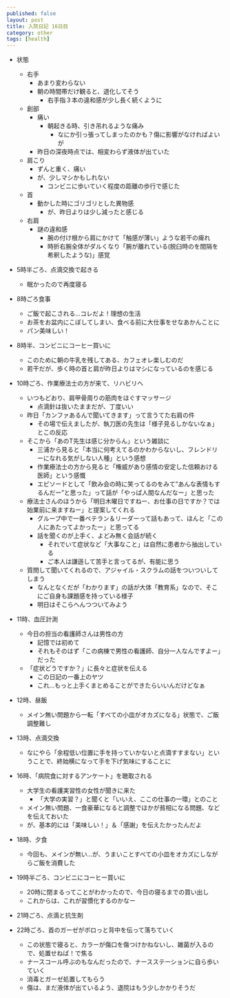 ```yaml
---
published: false
layout: post
title: 入院日記 16日目
category: other
tags: [health]
---
```


- 状態
  - 右手
    - あまり変わらない
    - 朝の時間帯だけ観ると、退化してそう
      - 右手指３本の違和感が少し長く続くように
  - 創部
    - 痛い
      - 朝起きる時、引き吊れるような痛み
        - なにか引っ張ってしまったのかも？傷に影響がなければよいが
    - 昨日の深夜時点では、相変わらず液体が出ていた
  - 肩こり
    - ずんと重く、痛い
    - が、少しマシかもしれない
      - コンビニに歩いていく程度の距離の歩行で感じた
  - 首
    - 動かした時にゴリゴリとした異物感
      - が、昨日よりは少し減ったと感じる
  - 右肩
    - 謎の違和感
      - 腕の付け根から肩にかけて「触感が薄い」ような若干の痺れ
      - 時折右腕全体がダルくなり「腕が離れている(脱臼時のを間隔を希釈したような)」感覚
- 5時半ごろ、点滴交換で起きる
  - 眠かったので再度寝る
- 8時ごろ食事
  - ご飯で起こされる…コレだよ！理想の生活
  - お茶をお盆内にこぼしてしまい、食べる前に大仕事をせなあかんことに
  - パン美味しい！
- 8時半、コンビニにコーヒー買いに
  - このために朝の牛乳を残してある、カフェオレ楽しむのだ
  - 若干だが、歩く時の首と肩が昨日よりはマシになっているのを感じる



- 10時ごろ、作業療法士の方が来て、リハビリへ
  - いつもどおり、肩甲骨周りの筋肉をほぐすマッサージ
    - 点滴針は抜いたままだが、丁度いい
  - 昨日「カンファあるんで聞いてきます」って言うてた右肩の件
    - その場で伝えましたが、執刀医の先生は「様子見るしかないなぁ」とこの反応
  - そこから「あのT先生は感じ分からん」という雑談に
    - 三浦から見ると「本当に何考えてるのかわからないし、フレンドリーになれる気がしない人種」という感想
    - 作業療法士の方から見ると「権威があり感情の安定した信頼おける医師」という感慨
    - エピソードとして「飲み会の時に笑ってるのをみて”あんな表情もするんだー”と思った」って話が「やっぱ人間なんだなー」と思った
  - 療法士さんのほうから「明日木曜日ですねー、お仕事の日ですか？では始業前に来ますねー」と提案してくれる
    - グループ中で一番ベテラン＆リーダーって話もあって、ほんと「この人にあたってよかったー」と思ってる
    - 話を聞くのが上手く、よどみ無く会話が続く
      - それでいて症状など「大事なこと」は自然に患者から抽出している
      - ご本人は謙遜して苦手と言ってるが、有能に思う
  - 質問して聞いてくれるので、アジャイル・スクラムの話をついついしてしまう
    - なんとなくだが「わかります」の話が大体「教育系」なので、そこにご自身も課題感を持っている様子
    - 明日はそこらへんつついてみよう
- 11時、血圧計測
  - 今日の担当の看護師さんは男性の方
    - 記憶では初めて
    - それもそのはず「この病棟で男性の看護師、自分一人なんですよー」だった
  - 「症状どうですか？」に長々と症状を伝える
    - この日記の一番上のヤツ
    - これ…もっと上手くまとめることができたらいいんだけどなぁ
- 12時、昼飯
  - メイン無い問題から一転「すべての小皿がオカズになる」状態で、ご飯調整難し
- 13時、点滴交換
  - なにやら「余程低い位置に手を持っていかないと点滴すすまない」ということで、終始横になって手を下げ気味にすることに
- 16時、「病院食に対するアンケート」を聴取される
  - 大学生の看護実習性の女性が聞きに来た
    - 「大学の実習？」と聞くと「いいえ、ここの仕事の一環」とのこと
  - メイン無い問題、一食豪華になると調整でほかが貧相になる問題、などを伝えておいた
  - が、基本的には「美味しい！」＆「感謝」を伝えたかったんだよ
- 18時、夕食
  - 今回も、メインが無い…が、うまいことすべての小皿をオカズにしながらご飯を消費した
- 19時半ごろ、コンビニにコーヒー買いに
  - 20時に閉まるってことがわかったので、今日の寝るまでの買い出し
  - これからは、これが習慣化するのかなー
- 21時ごろ、点滴と抗生剤
- 22時ごろ、首のガーゼがボロっと背中を伝って落ちていく
  - この状態で寝ると、カラーが傷口を傷つけかねないし、雑菌が入るので、処置せねば！で焦る
  - ナースコール呼ぶのもなんだったので、ナースステーションに自ら歩いていく
  - 消毒とガーゼ処置してもらう
  - 傷は、まだ液体が出ているよう、退院はもう少しかかりそうだ
